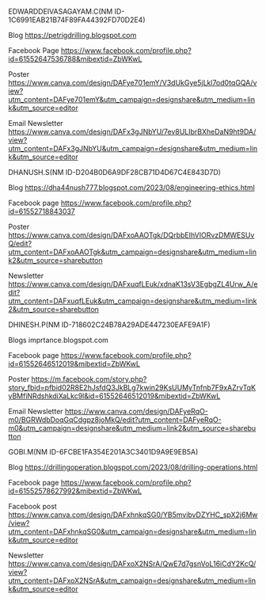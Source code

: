EDWARDDEIVASAGAYAM.C(NM ID-1C6991EAB21B74F89FA44392FD70D2E4)

Blog 
https://petrigdrilling.blogspot.com

Facebook Page 
https://www.facebook.com/profile.php?id=61552647536788&mibextid=ZbWKwL

Poster https://www.canva.com/design/DAFye701emY/V3dUkGye5jLkl7od0tqGQA/view?utm_content=DAFye701emY&utm_campaign=designshare&utm_medium=link&utm_source=editor

Email Newsletter https://www.canva.com/design/DAFx3gJNbYU/7ev8ULIbrBXheDaN9ht9DA/view?utm_content=DAFx3gJNbYU&utm_campaign=designshare&utm_medium=link&utm_source=editor


DHANUSH.S(NM ID-D204B0D6A9DF28CB71D4D67C4E843D7D)

Blog
https://dha44nush777.blogspot.com/2023/08/engineering-ethics.html

Facebook page
https://www.facebook.com/profile.php?id=61552718843037

Poster
https://www.canva.com/design/DAFxoAAOTgk/DQrbbEIhVIORvzDMWESUvQ/edit?utm_content=DAFxoAAOTgk&utm_campaign=designshare&utm_medium=link2&utm_source=sharebutton

Newsletter
https://www.canva.com/design/DAFxuqfLEuk/xdnaK13sV3EgbgZL4Urw_A/edit?utm_content=DAFxuqfLEuk&utm_campaign=designshare&utm_medium=link2&utm_source=sharebutton

DHINESH.P(NM ID-718602C24B78A29ADE447230EAFE9A1F)

Blogs
 imprtance.blogspot.com

Facebook page
 https://www.facebook.com/profile.php?id=61552646512019&mibextid=ZbWKwL

Poster
 https://m.facebook.com/story.php?story_fbid=pfbid02R8E2hJsfdQ3JkBLg7kwin29KsUUMyTnfnb7F9xAZrvTqKyBMfiNRdshkdiXaLkc9l&id=61552646512019&mibextid=ZbWKwL

Email Newsletter
 https://www.canva.com/design/DAFyeRqO-m0/BGRWdbDoqGqCdgpz8joMkQ/edit?utm_content=DAFyeRqO-m0&utm_campaign=designshare&utm_medium=link2&utm_source=sharebutton

GOBI.M(NM ID-6FCBE1FA354E201A3C3401D9A9E9EB5A)

Blog
https://drillingoperation.blogspot.com/2023/08/drilling-operations.html

Facebook page 
https://www.facebook.com/profile.php?id=61552578627992&mibextid=ZbWKwL

Facebook post
https://www.canva.com/design/DAFxhnkqSG0/YB5mvibvDZYHC_spX2j6Mw/view?utm_content=DAFxhnkqSG0&utm_campaign=designshare&utm_medium=link&utm_source=editor

Newsletter
https://www.canva.com/design/DAFxoX2NSrA/QwE7d7gsnVoL16iCdY2KcQ/view?utm_content=DAFxoX2NSrA&utm_campaign=designshare&utm_medium=link&utm_source=editor
